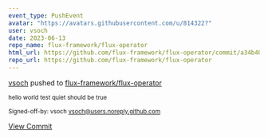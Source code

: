 ```yaml
---
event_type: PushEvent
avatar: "https://avatars.githubusercontent.com/u/814322?"
user: vsoch
date: 2023-06-13
repo_name: flux-framework/flux-operator
html_url: https://github.com/flux-framework/flux-operator/commit/a34b402a5378d3b22c2273774d0dc7a62cec3d95
repo_url: https://github.com/flux-framework/flux-operator
---
```


<a href='https://github.com/vsoch' target='_blank'>vsoch</a> pushed to <a href='https://github.com/flux-framework/flux-operator' target='_blank'>flux-framework/flux-operator</a>

<small>hello world test quiet should be true

Signed-off-by: vsoch <vsoch@users.noreply.github.com></small>

<a href='https://github.com/flux-framework/flux-operator/commit/a34b402a5378d3b22c2273774d0dc7a62cec3d95' target='_blank'>View Commit</a>